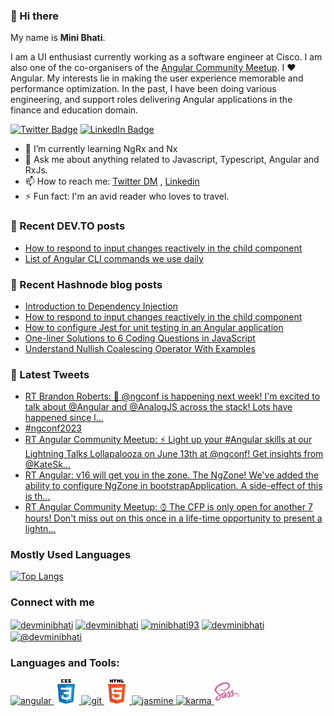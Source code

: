 ### 👋 Hi there

My name is **Mini Bhati**.

I am a UI enthusiast currently working as a software engineer at Cisco. I am also one of the co-organisers of the [Angular Community Meetup](https://twitter.com/angular_meetup). I ❤️ Angular. My interests lie in making the user experience memorable and performance optimization. In the past, I have been doing various engineering, and support roles delivering Angular applications in the finance and education domain.

<!--[![Visits Badge](https://badges.pufler.dev/visits/minibhati93/minibhati93)](https:github.com/minibhati93)-->

[![Twitter Badge](https://img.shields.io/twitter/follow/minibhati93?style=social)](https://twitter.com/minibhati93)
[![LinkedIn Badge](https://img.shields.io/badge/LinkedIn-Profile-informational?style=flat&logo=linkedin&logoColor=white&color=0D76A8)](https://www.linkedin.com/in/minibhati93/)

<!-- Here are some ideas to get you started: -->

<!-- - 🔭 I’m currently working on  -->

- 🌱 I’m currently learning NgRx and Nx
- 💬 Ask me about anything related to Javascript, Typescript, Angular and RxJs.
- 📫 How to reach me: [Twitter DM](https://twitter.com/minibhati93) , [Linkedin](https://www.linkedin.com/in/minibhati93/)
- ⚡ Fun fact: I'm an avid reader who loves to travel.

### 📖 Recent DEV.TO posts

<!-- DEVTO:START -->
- [How to respond to input changes reactively in the child component](https://dev.to/devminibhati/how-to-respond-to-input-changes-reactively-in-the-child-component-28n7)
- [List of Angular CLI commands we use daily](https://dev.to/devminibhati/list-of-angular-cli-commands-we-use-daily-1jab)
<!-- DEVTO:END -->

### 📖 Recent Hashnode blog posts

<!-- HASHNODE:START -->
- [Introduction to Dependency Injection](https://hashtrie.com/introduction-to-dependency-injection)
- [How to respond to input changes reactively in the child component](https://hashtrie.com/how-to-respond-to-input-changes-reactively-in-the-child-component)
- [How to configure Jest for unit testing in an Angular application](https://hashtrie.com/how-to-configure-jest-for-unit-testing-in-an-angular-application)
- [One-liner Solutions to 6 Coding Questions in JavaScript](https://hashtrie.com/one-liner-solutions-to-6-coding-questions-in-javascript)
- [Understand Nullish Coalescing Operator With Examples](https://hashtrie.com/understand-nullish-coalescing-operator-with-examples)
<!-- HASHNODE:END -->

### 📱 Latest Tweets

<!-- TWITTER:START -->
- [RT Brandon Roberts: 👋 @ngconf is happening next week! I&#39;m excited to talk about @Angular and @AnalogJS across the stack! Lots have happened since l...](https://twitter.com/brandontroberts/status/1667200301764419588)
- [#ngconf2023](https://twitter.com/minibhati93/status/1665564022534438912)
- [RT Angular Community Meetup: ⚡️ Light up your #Angular skills at our Lightning Talks Lollapalooza on June 13th at @ngconf! Get insights from @KateSk...](https://twitter.com/angular_meetup/status/1665191759918317568)
- [RT Angular: v16 will get you in the zone. The NgZone! We&#39;ve added the ability to configure NgZone in bootstrapApplication. A side-effect of this is th...](https://twitter.com/angular/status/1661084588301533192)
- [RT Angular Community Meetup: ⌚︎ The CFP is only open for another 7 hours! Don&#39;t miss out on this once in a life-time opportunity to present a lightn...](https://twitter.com/angular_meetup/status/1659694481099362304)
<!-- TWITTER:END -->

### Mostly Used Languages

[![Top Langs](https://github-readme-stats.vercel.app/api/top-langs/?username=minibhati93&layout=compact)](https://github.com/minibhati93)

### Connect with me

<p align="left">
<a href="https://dev.to/devminibhati" target="blank"><img align="center" src="https://raw.githubusercontent.com/rahuldkjain/github-profile-readme-generator/master/src/images/icons/Social/devto.svg" alt="devminibhati" height="30" width="40" /></a>
<a href="https://twitter.com/minibhati93" target="blank"><img align="center" src="https://raw.githubusercontent.com/rahuldkjain/github-profile-readme-generator/master/src/images/icons/Social/twitter.svg" alt="devminibhati" height="30" width="40" /></a>
<a href="https://linkedin.com/in/minibhati93" target="blank"><img align="center" src="https://raw.githubusercontent.com/rahuldkjain/github-profile-readme-generator/master/src/images/icons/Social/linked-in-alt.svg" alt="minibhati93" height="30" width="40" /></a>
<a href="https://codesandbox.com/devminibhati" target="blank"><img align="center" src="https://raw.githubusercontent.com/rahuldkjain/github-profile-readme-generator/master/src/images/icons/Social/codesandbox.svg" alt="devminibhati" height="30" width="40" /></a>
<a href="https://hashnode.com/@minibhati93" target="blank"><img align="center" src="https://raw.githubusercontent.com/rahuldkjain/github-profile-readme-generator/master/src/images/icons/Social/hashnode.svg" alt="@devminibhati" height="30" width="40" /></a>
</p>

<h3 align="left">Languages and Tools:</h3>
<p align="left"> 
  <a href="https://angular.io" target="_blank" rel="noreferrer"> <img src="https://angular.io/assets/images/logos/angular/angular.svg" alt="angular" width="40" height="40"/> </a>
 <a href="https://www.w3schools.com/css/" target="_blank" rel="noreferrer"> <img src="https://raw.githubusercontent.com/devicons/devicon/master/icons/css3/css3-original-wordmark.svg" alt="css3" width="40" height="40"/> </a> 
  <a href="https://git-scm.com/" target="_blank" rel="noreferrer"> <img src="https://www.vectorlogo.zone/logos/git-scm/git-scm-icon.svg" alt="git" width="40" height="40"/> </a>
  <a href="https://www.w3.org/html/" target="_blank" rel="noreferrer"> <img src="https://raw.githubusercontent.com/devicons/devicon/master/icons/html5/html5-original-wordmark.svg" alt="html5" width="40" height="40"/> </a> 
  <a href="https://jasmine.github.io/" target="_blank" rel="noreferrer"> <img src="https://www.vectorlogo.zone/logos/jasmine/jasmine-icon.svg" alt="jasmine" width="40" height="40"/> </a> 
  <a href="https://karma-runner.github.io/latest/index.html" target="_blank" rel="noreferrer"> <img src="https://raw.githubusercontent.com/detain/svg-logos/780f25886640cef088af994181646db2f6b1a3f8/svg/karma.svg" alt="karma" width="40" height="40"/> </a> <a href="https://sass-lang.com" target="_blank" rel="noreferrer"> <img src="https://raw.githubusercontent.com/devicons/devicon/master/icons/sass/sass-original.svg" alt="sass" width="40" height="40"/> </a></p>
